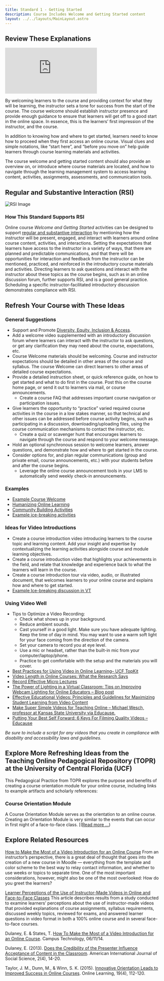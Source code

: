 ```yaml
---
title: Standard 1 - Getting Started
description: Course Includes Welcome and Getting Started content
layout: ../../layouts/MainLayout.astro
---
```


## Review These Explanations

<iframe src="https://www.youtube.com/embed/i1-Jrwb1PRg" title="YouTube video player" frameborder="0" allow="accelerometer; autoplay; clipboard-write; encrypted-media; gyroscope; picture-in-picture" allowfullscreen></iframe>

By welcoming learners to the course and providing context for what they will be learning, the instructor sets a tone for success from the start of the course. The course welcome should establish instructor presence and provide enough guidance to ensure that learners will get off to a good start in the online space. In essence, this is the learners’ first impression of the instructor, and the course.

In addition to knowing how and where to get started, learners need to know how to proceed when they first access an online course. Visual clues and simple notations, like “start here”, and “before you move on” help guide learners through course learning materials and activities.

The course welcome and getting started content should also provide an overview on, or introduce where course materials are located, and how to navigate through the learning management system to access learning content, activities, assignments, assessments, and communication tools.

## Regular and Substantive Interaction (RSI)

![RSI Image](https://oscqr.suny.edu/wp-content/uploads/2021/07/RSI-dashboard-300x167.png)

### How This Standard Supports RSI
Online course _Welcome and Getting Started_ activities can be designed to support [regular and substantive interaction](/rsi/about) by mentioning how the instructor will be present, engaged, and interact with learners around online course content, activities, and interactions. Setting the expectations that learners have access to the instructor in a variety of ways, that there are planned and predictable communications, and that there will be opportunities for interaction and feedback from the instructor can be mentioned, practiced, and reinforced in the introductory course materials and activities. Directing learners to ask questions and interact with the instructor about these topics as the course begins, such as in an online discussion forum, further supports RSI, and is a good general practice. Scheduling a specific instructor-facilitated introductory discussion demonstrates compliance with RSI.

## Refresh Your Course with These Ideas

### General Suggestions
- Support and Promote [Diversity, Equity, Inclusion & Access](https://docs.google.com/document/d/19YAMP9PngnAX3J0eJJMN111lbJ-1_0zYD10Du0dcFVY/edit?usp=sharing).
- Add a welcome video supplemented with an introductory discussion forum where learners can interact with the instructor to ask questions, or get any clarification they may need about the course, expectations, etc.
- Course Welcome materials should be welcoming. Course and instructor expectations should be detailed in other areas of the course and syllabus. The course Welcome can direct learners to other areas of detailed course expectations.
- Provide a detailed instruction sheet, or quick reference guide, on how to get started and what to do first in the course. Post this on the course home page, or send it out to learners via mail, or course announcements.
    - Create a course FAQ that addresses important course navigation or participation issues.
- Give learners the opportunity to “practice” varied required course activities in the course in a low stakes manner, so that technical and other issues can be addressed before course activity begins, such as participating in a discussion, downloading/uploading files, using the course communication mechanisms to contact the instructor, etc.
    - Create a quiz or scavenger hunt that encourages learners to navigate through the course and respond to your welcome message.
- Hold an optional synchronous session to welcome learners, answer questions, and demonstrate how and where to get started in the course.
- Consider options for, and plan regular communications (group and private email, course announcements, etc.) with your students before and after the course begins.
    - Leverage the online course announcement tools in your LMS to automatically send weekly check-in announcements.
### Examples
- [Example Course Welcome](https://onlineteaching.open.suny.edu/page/example-course-welcome)
- [Humanizing Online Learning](https://brocansky.com/humanizing-online-learning)
- [Community Building Activities](https://onehe.org/equity-unbound/)
- [Example ice-breaking activities](https://docs.google.com/document/d/1Mc5ft6f1-TnYwu2PWcAlj60wTv5wYnsdgIZ925AFtuI/edit?usp=sharing)

### Ideas for Video Introductions
- Create a course introduction video introducing learners to the course topic and learning content. Add your insight and expertise by contextualizing the learning activities alongside course and module learning objectives.
- Create a course introduction video that highlights your achievements in the field, and relate that knowledge and experience back to what the learners will learn in the course.
- Create a course introduction tour via video, audio, or illustrated document, that welcomes learners to your online course and explains how and where to get started.
- [Example Ice-breaking discussion in VT](https://voicethread.com/share/5678630/)

### Using Video Well

- Tips to Optimize a Video Recording:
    - Check what shows up in your background.
    - Reduce ambient sounds.
    - Cast yourself in a good light. Make sure you have adequate lighting. Keep the time of day in mind. You may want to use a warm soft light for your face coming from the direction of the camera.
    - Set your camera to record you at eye level. 
    - Use a mic or headset, rather than the built-in mic from your computer/laptop/phone. 
    - Practice to get comfortable with the setup and the materials you will cover.
- [Best Practices for Using Video in Online Learning– UCF TopKit](https://topkit.org/developing/tools-techniques-strategies/best-practices-for-using-video-in-online-learning/)
- [Video Length in Online Courses: What the Research Says](https://emporiastate.blogspot.com/2018/04/video-length-in-online-courses-what.html?m=1)
- [Record Effective Micro Lectures](https://acue.org/online-teaching-toolkit/#sec5)
- [The Power of Lighting in a Virtual Classroom: Tips on Improving Webcam Lighting for Online Educators – Blog post](https://www.laureliversonhitchcock.org/2020/03/16/the-power-of-lighting-in-a-virtual-classroom-tips-on-improving-webcam-lighting-for-online-educators/)
- [Effective Educational Videos: Principles and Guidelines for Maximizing Student Learning from Video Content](https://www.ncbi.nlm.nih.gov/pmc/articles/PMC5132380/)
- [Make Super Simple Videos for Teaching Online – Michael Wesch, professor at Kansas State University via Educause.](https://youtu.be/bfhRpfUi9GY)
- [Putting Your Best Self Forward: 6 Keys For Filming Quality Videos – Educause](https://er.educause.edu/blogs/2021/2/putting-your-best-self-forward-6-keys-for-filming-quality-videos)

_Be sure to include a script for any videos that you create in compliance with disability and accessibility laws and guidelines._

## Explore More Refreshing Ideas from the Teaching Online Pedagogical Repository (TOPR) at the University of Central Florida (UCF)

This Pedagogical Practice from TOPR explores the purpose and benefits of creating a course orientation module for your online course, including links to example artifacts and scholarly references:

### Course Orientation Module

A Course Orientation Module serves as the orientation to an online course. Creating an Orientation Module is very similar to the events that can occur in first night of a face-to-face class. [([Read more …](https://topr.online.ucf.edu/course-orientation-module/))

## Explore Related Resources

[How to Make the Most of a Video Introduction for an Online Course](https://campustechnology.com/articles/2014/06/11/how-to-make-the-most-of-a-video-introduction-for-an-online-course.aspx)
From an instructor’s perspective, there is a great deal of thought that goes into the creation of a new course in Moodle — everything from the template and color scheme to the best way to relay contact information, and whether to use weeks or topics to separate time. One of the most important considerations, however, might also be one of the most overlooked: How do you greet the learners?

[Learner Perceptions of the Use of Instructor-Made Videos in Online and Face-to-Face Classes](http://jolt.merlot.org/vol5no3/rose_0909.htm)
This article describes results from a study conducted to examine learners’ perceptions about the use of instructor-made videos that provided explanations of course assignments, syllabus requirements, discussed weekly topics, reviewed for exams, and answered learner questions in video format in both a 100% online course and in several face-to-face courses.

Dulaney, E. & States, T. [How To Make the Most of a Video Introduction for an Online Course](https://campustechnology.com/Articles/2014/06/11/How-To-Make-the-Most-of-a-Video-Introduction-for-an-Online-Course.aspx?Page=1). Campus Technology, 06/11/14.

Dulaney, E. (2013). [Does the Credibility of the Presenter Influence Acceptance of Content in the Classroom](https://www.aijssnet.com/journals/Vol_2_No_4_June_2013/2.pdf). American International Journal of Social Science, 2(4), 14-20.

Taylor, J. M., Dunn, M., & Winn, S. K. (2015). [Innovative Orientation Leads to Improved Success in Online Courses](http://files.eric.ed.gov/fulltext/EJ1079576.pdf). Online Learning, 19(4), 112-120.
